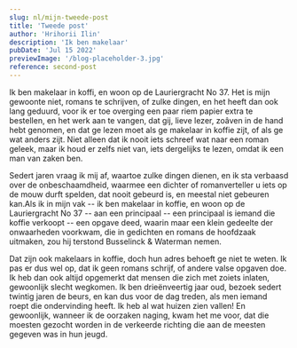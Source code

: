 ```yaml
---
slug: nl/mijn-tweede-post
title: 'Tweede post'
author: 'Hrihorii Ilin'
description: 'Ik ben makelaar'
pubDate: 'Jul 15 2022'
previewImage: '/blog-placeholder-3.jpg'
reference: second-post
---
```

Ik ben makelaar in koffi, en woon op de Lauriergracht No 37. Het is mijn gewoonte niet, romans te schrijven, of zulke dingen, en het heeft dan ook lang geduurd, voor ik er toe overging een paar riem papier extra te bestellen, en het werk aan te vangen, dat gij, lieve lezer, zoâven in de hand hebt genomen, en dat ge lezen moet als ge makelaar in koffie zijt, of als ge wat anders zijt. Niet alleen dat ik nooit iets schreef wat naar een roman geleek, maar ik houd er zelfs niet van, iets dergelijks te lezen, omdat ik een man van zaken ben.

Sedert jaren vraag ik mij af, waartoe zulke dingen dienen, en ik sta verbaasd over de onbeschaamdheid, waarmee een dichter of romanverteller u iets op de mouw durft spelden, dat nooit gebeurd is, en meestal niet gebeuren kan.Als ik in mijn vak -- ik ben makelaar in koffie, en woon op de Lauriergracht No 37 -- aan een principaal -- een principaal is iemand die koffie verkoopt -- een opgave deed, waarin maar een klein gedeelte der onwaarheden voorkwam, die in gedichten en romans de hoofdzaak uitmaken, zou hij terstond Busselinck & Waterman nemen.

Dat zijn ook makelaars in koffie, doch hun adres behoeft ge niet te weten. Ik pas er dus wel op, dat ik geen romans schrijf, of andere valse opgaven doe. Ik heb dan ook altijd opgemerkt dat mensen die zich met zoiets inlaten, gewoonlijk slecht wegkomen. Ik ben drieënveertig jaar oud, bezoek sedert twintig jaren de beurs, en kan dus voor de dag treden, als men iemand roept die ondervinding heeft. Ik heb al wat huizen zien vallen! En gewoonlijk, wanneer ik de oorzaken naging, kwam het me voor, dat die moesten gezocht worden in de verkeerde richting die aan de meesten gegeven was in hun jeugd.
